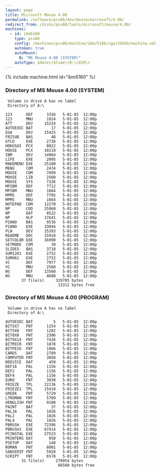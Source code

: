 ```yaml
---
layout: page
title: Microsoft Mouse 4.00
permalink: /software/pcx86/dev/mouse/microsoft/4.00/
redirect_from: /disks/pcx86/tools/microsoft/mouse/4.00/
machines:
  - id: ibm5160
    type: pcx86
    config: /machines/pcx86/machine/ibm/5160/cga/256kb/machine.xml
    autoGen: true
    autoMount:
      B: "MS Mouse 4.00 (SYSTEM)"
    autoType: $date\r$time\rB:\rDIR\r
---
```


{% include machine.html id="ibm5160" %}

### Directory of MS Mouse 4.00 (SYSTEM)

     Volume in drive A has no label
     Directory of A:\

    123      DEF      3356   5-01-85  12:00p
    123      MNU      1024   5-01-85  12:00p
    ATT      DEV     15224   5-01-85  12:00p
    AUTOEXEC BAT        17   5-01-85  12:00p
    EGA      DEV     15425   5-01-85  12:00p
    FRZSUB   BAS        48   5-01-85  12:00p
    GTCO     EXE      2736   5-01-85  12:00p
    HOKUSAI  PCX      8022   5-01-85  12:00p
    HOUSE    PCX     10210   5-01-85  12:00p
    IBM      DEV     14964   5-01-85  12:00p
    LIFE     EXE      2095   5-01-85  12:00p
    MAKEMENU EXE     25180   5-01-85  12:00p
    MENU     COM      2434   5-01-85  12:00p
    MOUSE    COM      7099   5-01-85  12:00p
    MOUSE    LIB      2560   5-01-85  12:00p
    MOUSE    SYS      7326   5-01-85  12:00p
    MPIBM    DEF      7712   5-01-85  12:00p
    MPIBM    MNU      1664   5-01-85  12:00p
    MPMS     DEF      7705   5-01-85  12:00p
    MPMS     MNU      1664   5-01-85  12:00p
    NOTEPAD  COM     12270   5-01-85  12:00p
    NP       COD     25960   5-01-85  12:00p
    NP       DAT      8522   5-01-85  12:00p
    NP       HLP     17641   5-01-85  12:00p
    PIANO    BAS      9536   5-01-85  12:00p
    PIANO    EXE     33044   5-01-85  12:00p
    PLN      DEV     15393   5-01-85  12:00p
    README   DOC     15918   5-01-85  12:00p
    SETCOLOR EXE     16990   5-01-85  12:00p
    SETMODE  COM        39   5-01-85  12:00p
    SLIDES   BAS      3718   5-01-85  12:00p
    SUM1201  EXE      2752   5-01-85  12:00p
    SUM961   EXE      2752   5-01-85  12:00p
    VC       DEF      7977   5-01-85  12:00p
    VC       MNU      2560   5-01-85  12:00p
    WS       DEF     13560   5-01-85  12:00p
    WS       MNU      4608   5-01-85  12:00p
           37 file(s)     329705 bytes
                           13312 bytes free

### Directory of MS Mouse 4.00 (PROGRAM)

     Volume in drive A has no label
     Directory of A:\

    AUTOEXEC BAT         5   5-01-85  12:00p
    BIT5X7   FNT      1154   5-01-85  12:00p
    BIT5X8   FNT      1282   5-01-85  12:00p
    BIT8X8   FNT      2306   5-01-85  12:00p
    BIT9X14  FNT      7426   5-01-85  12:00p
    BITMICR  FNT      1878   5-01-85  12:00p
    BITPEIG  FNT      1866   5-01-85  12:00p
    CARDS    DAT      2789   5-01-85  12:00p
    COMPUTER FNT      3058   5-01-85  12:00p
    DDEVICE  DAT       459   5-01-85  12:00p
    DEF16    PAL      1156   5-01-85  12:00p
    DEF2     PAL      1156   5-01-85  12:00p
    DEF4     PAL      1156   5-01-85  12:00p
    EURO     FNT      3038   5-01-85  12:00p
    FRIEZE   TPL     22136   5-01-85  12:00p
    FRIEZE1  TPL     15410   5-01-85  12:00p
    GREEK    FNT      5729   5-01-85  12:00p
    LTROMAN  FNT      5789   5-01-85  12:00p
    OENGLISH FNT      9108   5-01-85  12:00p
    PAINT    BAT        37   5-01-85  12:00p
    PAL16    PAL      1026   5-01-85  12:00p
    PAL2     PAL      1026   5-01-85  12:00p
    PAL4     PAL      1026   5-01-85  12:00p
    PBRUSH   EXE     72396   5-01-85  12:00p
    PBRUSH1  EXE     67414   5-01-85  12:00p
    PCINSTAL EXE     27523   5-01-85  12:00p
    PRINTERS DAT       950   5-01-85  12:00p
    PSETUP   DAT       148   5-01-85  12:00p
    ROMAN    FNT      8001   5-01-85  12:00p
    SANSERIF FNT      5928   5-01-85  12:00p
    SCRIPT   FNT      6578   5-01-85  12:00p
           31 file(s)     278954 bytes
                           66560 bytes free
